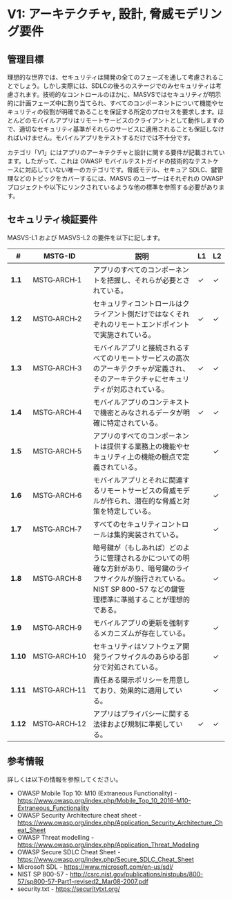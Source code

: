 # V1: アーキテクチャ, 設計, 脅威モデリング要件

## 管理目標

理想的な世界では、セキュリティは開発の全てのフェーズを通して考慮されることでしょう。しかし実際には、SDLCの後ろのステージでのみセキュリティは考慮されます。技術的なコントロールのほかに、MASVSではセキュリティが明示的に計画フェーズ中に割り当てられ、すべてのコンポーネントについて機能やセキュリティの役割が明確であることを保証する所定のプロセスを要求します。ほとんどのモバイルアプリはリモートサービスのクライアントとして動作しますので、適切なセキュリティ基準がそれらのサービスに適用されることも保証しなければいけません。モバイルアプリをテストするだけでは不十分です。

カテゴリ「V1」にはアプリのアーキテクチャと設計に関する要件が記載されています。したがって、これは OWASP モバイルテストガイドの技術的なテストケースに対応していない唯一のカテゴリです。脅威モデル、セキュア SDLC、鍵管理などのトピックをカバーするには、MASVS のユーザーはそれぞれの OWASP プロジェクトや以下にリンクされているような他の標準を参照する必要があります。

<div style="page-break-after: always;">
</div>

## セキュリティ検証要件

MASVS-L1 および MASVS-L2 の要件を以下に記します。

| # | MSTG-ID | 説明 | L1 | L2 |
| --- | --- | --- | --- | --- |
| **1.1** | MSTG‑ARCH‑1 | アプリのすべてのコンポーネントを把握し、それらが必要とされている。 | ✓ | ✓ |
| **1.2** | MSTG‑ARCH‑2 | セキュリティコントロールはクライアント側だけではなくそれぞれのリモートエンドポイントで実施されている。 | ✓ | ✓ |
| **1.3** | MSTG‑ARCH‑3 | モバイルアプリと接続されるすべてのリモートサービスの高次のアーキテクチャが定義され、そのアーキテクチャにセキュリティが対応されている。 | ✓ | ✓ |
| **1.4** | MSTG‑ARCH‑4 | モバイルアプリのコンテキストで機密とみなされるデータが明確に特定されている。 | ✓ | ✓ |
| **1.5** | MSTG‑ARCH‑5 | アプリのすべてのコンポーネントは提供する業務上の機能やセキュリティ上の機能の観点で定義されている。 |  | ✓ |
| **1.6** | MSTG‑ARCH‑6 | モバイルアプリとそれに関連するリモートサービスの脅威モデルが作られ、潜在的な脅威と対策を特定している。 |  | ✓ |
| **1.7** | MSTG‑ARCH‑7 | すべてのセキュリティコントロールは集約実装されている。 |  | ✓ |
| **1.8** | MSTG‑ARCH‑8 | 暗号鍵が（もしあれば）どのように管理されるかについての明確な方針があり、暗号鍵のライフサイクルが施行されている。 NIST SP 800-57 などの鍵管理標準に準拠することが理想的である。 |  | ✓ |
| **1.9** | MSTG‑ARCH‑9 | モバイルアプリの更新を強制するメカニズムが存在している。 |  | ✓ |
| **1.10** | MSTG‑ARCH‑10 | セキュリティはソフトウェア開発ライフサイクルのあらゆる部分で対処されている。 |  | ✓ |
| **1.11** | MSTG‑ARCH‑11 | 責任ある開示ポリシーを用意しており、効果的に適用している。 |  | ✓ |
| **1.12** | MSTG‑ARCH‑12 | アプリはプライバシーに関する法律および規制に準拠している。 | ✓ | ✓ |

## 参考情報

詳しくは以下の情報を参照してください。

- OWASP Mobile Top 10: M10 (Extraneous Functionality) - <https://www.owasp.org/index.php/Mobile_Top_10_2016-M10-Extraneous_Functionality>
- OWASP Security Architecture cheat sheet - <https://www.owasp.org/index.php/Application_Security_Architecture_Cheat_Sheet>
- OWASP Threat modelling - <https://www.owasp.org/index.php/Application_Threat_Modeling>
- OWASP Secure SDLC Cheat Sheet - <https://www.owasp.org/index.php/Secure_SDLC_Cheat_Sheet>
- Microsoft SDL - <https://www.microsoft.com/en-us/sdl/>
- NIST SP 800-57 - <http://csrc.nist.gov/publications/nistpubs/800-57/sp800-57-Part1-revised2_Mar08-2007.pdf>
- security.txt - <https://securitytxt.org/>
